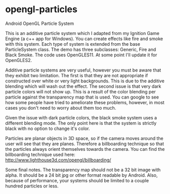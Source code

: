 opengl-particles
================

Android OpenGL Particle System

This is an additive particle system which I adapted from my Ignition Game Engine (a c++ app for Windows). You can create effects like fire and smoke with this system. Each type of system is extended from the base ParticleSystem class. The demo has three subclasses: Generic, Fire and Black Smoke. The code uses OpenGLES11. At some point I'll update it for OpenGLES2.

Additive particle systems are very useful, however you must be aware that they exhibit two limitation. The first is that they are not appropriate if constructed over white or very light backgrounds. This is due to the additive blending which will wash out the effect. The second issue is that very dark particle colors will not show up. This is a result of the color blending per particle against the transparency map that is used. You can google to see how some people have tried to ameliorate these problems, however, in most cases you don't need to worry about them too much.

Given the issue with dark particle colors, the black smoke system uses a different blending mode. The only point here is that the system is strictly black with no option to change it's color.

Particles are planar objects in 3D space, so if the camera moves around the user will see that they are planes. Therefore a billboarding technique so that the particles always orient themselves towards the camera. You can find the billboarding technique used here: http://www.lighthouse3d.com/opengl/billboarding/

Some final notes. The transparency map should not be a 32 bit image with alpha. It should be a 24 bit jpg or other format readable by Android. Also, because of performance, your systems should be limited to a couple hundred particles or less.
